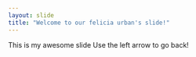 ```yaml
---
layout: slide
title: "Welcome to our felicia urban's slide!"
---
```

This is my awesome slide
Use the left arrow to go back!
